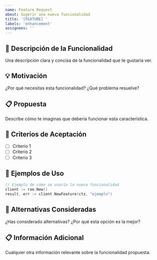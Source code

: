 ```yaml
---
name: Feature Request
about: Sugerir una nueva funcionalidad
title: '[FEATURE] '
labels: 'enhancement'
assignees: ''
---
```


## 🚀 Descripción de la Funcionalidad
Una descripción clara y concisa de la funcionalidad que te gustaría ver.

## 💡 Motivación
¿Por qué necesitas esta funcionalidad? ¿Qué problema resuelve?

## 📋 Propuesta
Describe cómo te imaginas que debería funcionar esta característica.

## 🎯 Criterios de Aceptación
- [ ] Criterio 1
- [ ] Criterio 2
- [ ] Criterio 3

## 📄 Ejemplos de Uso
```go
// Ejemplo de cómo se usaría la nueva funcionalidad
client := rae.New()
result, err := client.NewFeature(ctx, "ejemplo")
```

## 🔄 Alternativas Consideradas
¿Has considerado alternativas? ¿Por qué esta opción es la mejor?

## 📋 Información Adicional
Cualquier otra información relevante sobre la funcionalidad propuesta.
